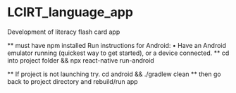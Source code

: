 # LCIRT_language_app
Development of literacy flash card app

** must have npm installed Run instructions for Android: • Have an Android emulator running (quickest way to get started), or a device connected.
** cd into project folder && npx react-native run-android

** If project is not launching try. cd android && ./gradlew clean
** then go back to project directory and rebuild/run app
